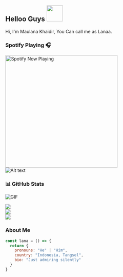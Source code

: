## Helloo Guys <img src="https://media.giphy.com/media/VgCDAzcKvsR6OM0uWg/giphy.gif" width="50">
Hi, I'm Maulana Khaidir, You Can call me as Lanaa.
<br>

### Spotify Playing 🎧

[<img src="https://spotify-rtwone.vercel.app/api/spotify-playing" alt="Spotify Now Playing" width="350" />](https://open.spotify.com/user/31peidtjmv4itssgg5awhg24mxoe?si=yvKmz8vFQY2YQZOz5PEbPg&utm_source=copy-link)
</br>![Alt text](https://spotify-recently-played-readme.vercel.app/api?user=31peidtjmv4itssgg5awhg24mxoe)

### 📊 GitHub Stats
<img align="center" fit="fill" alt="GIF" src="https://media.giphy.com/media/836HiJc7pgzy8iNXCn/giphy.gif" />

![](https://github-readme-stats.vercel.app/api?username=onlybot12&theme=tokyonight&hide_border=false&include_all_commits=true&count_private=true)<br/>
![](https://nirzak-streak-stats.vercel.app/?user=onlybot12&theme=tokyonight&hide_border=false)<br/>
![](https://github-readme-stats.vercel.app/api/top-langs/?username=onlybot12&theme=tokyonight&hide_border=false&include_all_commits=true&count_private=false&layout=compact)



### About Me
```js
const lana = () => {
  return {
    pronouns: "He" | "Him",
    country: "Indonesia, Tangsel",
    bio: "Just admiring silently"
  }
}
```
